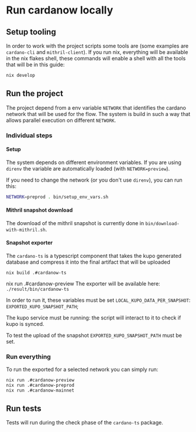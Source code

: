 # Run cardanow locally

## Setup tooling

In order to work with the project scripts some tools are (some examples are `cardano-cli` and `mithril-client`). If you run nix, everything will be available in the nix flakes shell, these commands will enable a shell with all the tools that will be in this guide:

```bash
nix develop
```

## Run the project

The project depend from a env variable `NETWORK` that identifies the cardano network that will be used for the flow.
The system is build in such a way that allows parallel execution on different `NETWORK`.

### Individual steps

#### Setup

The system depends on different environment variables. If you are using `direnv` the variable are automatically loaded (with `NETWORK=preview`).

If you need to change the network (or you don't use `direnv`), you can run this:

```bash
NETWORK=preprod . bin/setup_env_vars.sh
```

#### Mithril snapshot download

The download of the mithril snapshot is currently done in `bin/download-with-mithril.sh`.

#### Snapshot exporter

The `cardano-ts` is a typescript component that takes the kupo generated database and compress it into the final artifact that will be uploaded

```shell
nix build .#cardanow-ts
```

nix run .\#cardanow-preview
The exporter will be available here: `./result/bin/cardanow-ts`

In order to run it, these variables must be set
`LOCAL_KUPO_DATA_PER_SNAPSHOT`:
`EXPORTED_KUPO_SNAPSHOT_PATH`;

The kupo service must be running: the script will interact to it to check if kupo is synced.

To test the upload of the snapshot `EXPORTED_KUPO_SNAPSHOT_PATH` must be set.

### Run everything

To run the exported for a selected network you can simply run:

```shell
nix run .#cardanow-preview
nix run .#cardanow-preprod
nix run .#cardanow-mainnet
```

## Run tests

Tests will run during the check phase of the `cardano-ts` package.
